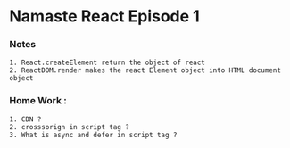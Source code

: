 # Namaste React Episode 1

### Notes 
    1. React.createElement return the object of react
    2. ReactDOM.render makes the react Element object into HTML document object 


### Home Work :
	1. CDN ?
	2. crosssorign in script tag ?
    3. What is async and defer in script tag ?
